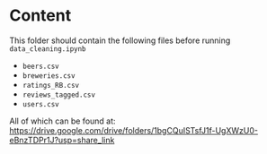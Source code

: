 # Content

This folder should contain the following files before running `data_cleaning.ipynb`
- `beers.csv`
- `breweries.csv`
- `ratings_RB.csv`
- `reviews_tagged.csv`
- `users.csv`

All of which can be found at: https://drive.google.com/drive/folders/1bgCQuISTsfJ1f-UgXWzU0-eBnzTDPr1J?usp=share_link